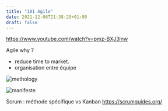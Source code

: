 ```yaml
---
title: "101 Agile"
date: 2021-12-06T21:38:29+01:00
draft: false
---
```

https://www.youtube.com/watch?v=pmz-BXJ3lnw


Agile why ?
- reduce time to market.
- organisation entre équipe 

![methology](/images/agile/agilevs.PNG)

![manifeste](/images/agile/principe.PNG)

Scrum : méthode spécifique vs Kanban
https://scrumguides.org/

